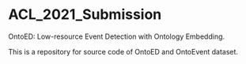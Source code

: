 # ACL_2021_Submission

OntoED: Low-resource Event Detection with Ontology Embedding. 

This is a repository for source code of OntoED and OntoEvent dataset.
